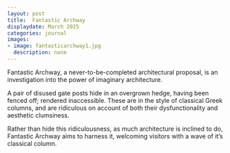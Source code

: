 ```yaml
---
layout: post
title:  Fantastic Archway
displaydate: March 2015
categories: journal
images:
- image: fantasticarchway1.jpg
  description: none
---
```

Fantastic Archway, a never-to-be-completed architectural proposal, is an investigation into the power of imaginary architecture.

A pair of disused gate posts hide in an overgrown hedge, having been fenced off; rendered inaccessible. These are in the style of classical Greek columns, and are ridiculous on account of both their dysfunctionality and aesthetic clumsiness.

Rather than hide this ridiculousness, as much architecture is inclined to do, Fantastic Archway aims to harness it, welcoming visitors with a wave of it’s classical column.
